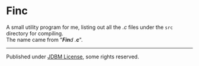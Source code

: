 # Finc

A small utility program for me, listing out all the _.c_ files under the `src` directory for compiling.  
The name came from "_**Fin**d .**c**_".

---

Published under [JDBM License](https://github.com/mhtvsSFrpHdE/ipcui/blob/master/LICENSE_JDBM), some rights reserved.

